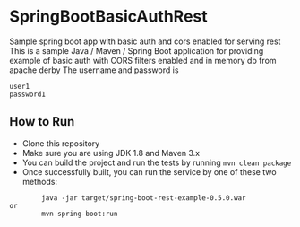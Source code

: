# SpringBootBasicAuthRest
Sample spring boot app with basic auth and cors enabled for serving rest
This is a sample Java / Maven / Spring Boot application for providing example of basic auth with CORS filters enabled and in memory db from apache derby
The username and password is 
``` 
user1
password1
```
## How to Run 

* Clone this repository 
* Make sure you are using JDK 1.8 and Maven 3.x
* You can build the project and run the tests by running ```mvn clean package```
* Once successfully built, you can run the service by one of these two methods:
```
        java -jar target/spring-boot-rest-example-0.5.0.war
or
        mvn spring-boot:run 
